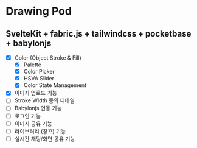 # Drawing Pod

## SvelteKit + fabric.js + tailwindcss + pocketbase + babylonjs

- [x] Color (Object Stroke & Fill)
  - [x] Palette
  - [x] Color Picker
  - [x] HSVA Slider
  - [x] Color State Management
- [x] 이미지 업로드 기능
- [ ] Stroke Width 등의 디테일
- [ ] Babylonjs 연동 기능
- [ ] 로그인 기능
- [ ] 이미지 공유 기능
- [ ] 라이브러리 (창꼬) 기능
- [ ] 실시간 채팅/화면 공유 기능
